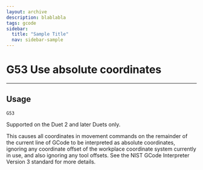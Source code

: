 ```yaml
---
layout: archive
description: blablabla
tags: gcode
sidebar:
  title: "Sample Title"
  nav: sidebar-sample
---
```

# G53 Use absolute coordinates #
***

## Usage ##
```
G53
```

Supported on the Duet 2 and later Duets only.

This causes all coordinates in movement commands on the remainder of the current line of GCode to be interpreted as absolute coordinates, ignoring any coordinate offset of the workplace coordinate system currently in use, and also ignoring any tool offsets. See the NIST GCode Interpreter Version 3 standard for more details.
